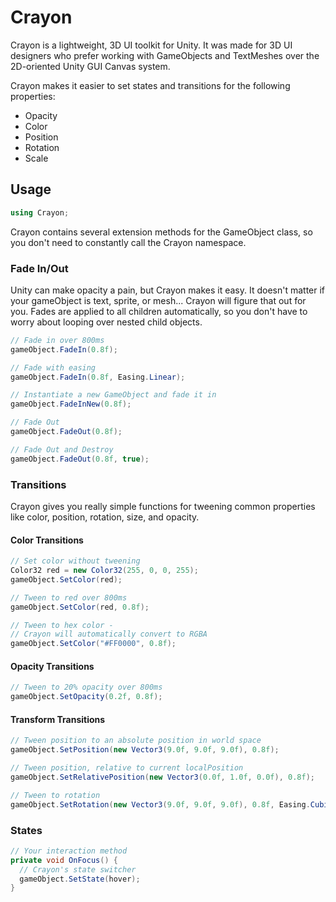 # Crayon

Crayon is a lightweight, 3D UI toolkit for Unity. It was made for 3D UI designers who prefer working with GameObjects and TextMeshes over the 2D-oriented Unity GUI Canvas system.

Crayon makes it easier to set states and transitions for the following properties:
+ Opacity
+ Color
+ Position
+ Rotation
+ Scale

## Usage

```c#
using Crayon;
```
Crayon contains several extension methods for the GameObject class, so you don't need to constantly call the Crayon namespace.

### Fade In/Out
Unity can make opacity a pain, but Crayon makes it easy. It doesn't matter if your gameObject is text, sprite, or mesh...
Crayon will figure that out for you. Fades are applied to all children automatically, so you don't have to worry about looping over nested child objects.
```c#
// Fade in over 800ms
gameObject.FadeIn(0.8f);
```
```c#
// Fade with easing
gameObject.FadeIn(0.8f, Easing.Linear);
```
```c#
// Instantiate a new GameObject and fade it in
gameObject.FadeInNew(0.8f);
```
```c#
// Fade Out
gameObject.FadeOut(0.8f);
```
```c#
// Fade Out and Destroy
gameObject.FadeOut(0.8f, true);
```

### Transitions
Crayon gives you really simple functions for tweening common properties like color, position, rotation, size, and opacity.

#### Color Transitions
```c#
// Set color without tweening
Color32 red = new Color32(255, 0, 0, 255);
gameObject.SetColor(red);
```
```c#
// Tween to red over 800ms
gameObject.SetColor(red, 0.8f);
```
```c#
// Tween to hex color -
// Crayon will automatically convert to RGBA
gameObject.SetColor("#FF0000", 0.8f);
```
#### Opacity Transitions
```c#
// Tween to 20% opacity over 800ms
gameObject.SetOpacity(0.2f, 0.8f);
```
#### Transform Transitions
```c#
// Tween position to an absolute position in world space
gameObject.SetPosition(new Vector3(9.0f, 9.0f, 9.0f), 0.8f);
```
```c#
// Tween position, relative to current localPosition
gameObject.SetRelativePosition(new Vector3(0.0f, 1.0f, 0.0f), 0.8f);
```
```c#
// Tween to rotation
gameObject.SetRotation(new Vector3(9.0f, 9.0f, 9.0f), 0.8f, Easing.Cubic);
```

### States
```c#
// Your interaction method
private void OnFocus() {
  // Crayon's state switcher
  gameObject.SetState(hover);
}
```
